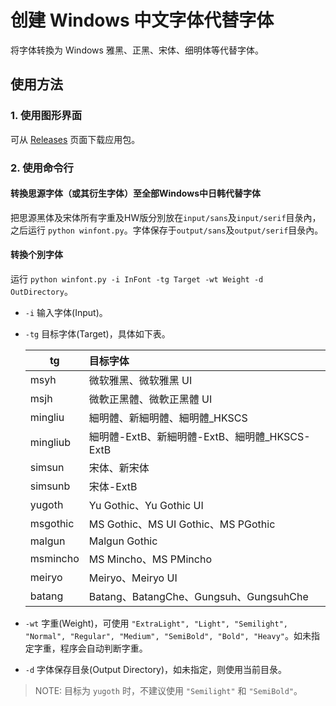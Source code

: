 # 创建 Windows 中文字体代替字体
将字体转換为 Windows 雅黑、正黑、宋体、细明体等代替字体。
## 使用方法

### 1. 使用图形界面
可从 [Releases](https://github.com/GuiWonder/toWinFonts/releases) 页面下载应用包。

### 2. 使用命令行

#### 转換思源字体（或其衍生字体）至全部Windows中日韩代替字体

把思源黑体及宋体所有字重及HW版分別放在`input/sans`及`input/serif`目彔內，之后运行 `python winfont.py`。字体保存于`output/sans`及`output/serif`目彔內。

#### 转換个別字体

运行 `python winfont.py -i InFont -tg Target -wt Weight -d OutDirectory`。
- `-i` 输入字体(Input)。
- `-tg` 目标字体(Target)，具体如下表。

  | tg | 目标字体 |
  | ---- | :---- |
  | msyh   | 微软雅黑、微软雅黑 UI |
  | msjh   | 微軟正黑體、微軟正黑體 UI |
  | mingliu | 細明體、新細明體、細明體_HKSCS |
  | mingliub | 細明體-ExtB、新細明體-ExtB、細明體_HKSCS-ExtB |
  | simsun  | 宋体、新宋体 |
  | simsunb  | 宋体-ExtB |
  | yugoth  | Yu Gothic、Yu Gothic UI |
  | msgothic | MS Gothic、MS UI Gothic、MS PGothic |
  | malgun  | Malgun Gothic |
  | msmincho | MS Mincho、MS PMincho |
  | meiryo  | Meiryo、Meiryo UI |
  | batang  | Batang、BatangChe、Gungsuh、GungsuhChe |
- `-wt` 字重(Weight)，可使用 `"ExtraLight", "Light", "Semilight", "Normal", "Regular", "Medium", "SemiBold", "Bold", "Heavy"`。如未指定字重，程序会自动判断字重。
- `-d` 字体保存目彔(Output Directory)，如未指定，则使用当前目彔。

> NOTE: 目标为 `yugoth` 时，不建议使用 `"Semilight"` 和 `"SemiBold"`。
